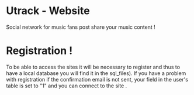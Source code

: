 # Utrack - Website
Social network for music fans post share your music content !

# Registration !

To be able to access the sites it will be necessary to register and thus to have a local database you will find it in the sql_files).
If you have a problem with registration if the confirmation email is not sent, your field in the user's table is set to "1" and you can connect to the site .
